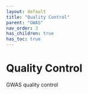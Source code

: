 ```yaml
---
layout: default
title: "Quality Control"
parent: "GWAS"
nav_order: 3
has_children: true
has_toc: true
---
```



# Quality Control

GWAS quality control